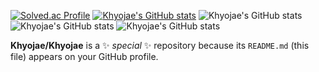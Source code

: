 
[![Solved.ac Profile](http://mazassumnida.wtf/api/v2/generate_badge?boj=gywo1l)](https://solved.ac/gywo1l/)
[![Khyojae's GitHub stats](https://github-readme-stats.vercel.app/api?username=Khyojae)](https://github.com/Khyojae/github-readme-stats)
![Khyojae's GitHub stats](https://github-readme-stats.vercel.app/api?username=Khyojae&show=reviews,discussions_started,discussions_answered,prs_merged,prs_merged_percentage)
![Khyojae's GitHub stats](https://github-readme-stats.vercel.app/api?username=Khyojae&show_icons=true)
![Khyojae's GitHub stats](https://github-readme-stats.vercel.app/api?username=Khyojae&show_icons=true&theme=radical)


**Khyojae/Khyojae** is a ✨ _special_ ✨ repository because its `README.md` (this file) appears on your GitHub profile.


